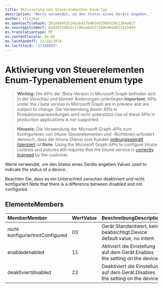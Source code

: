 ```yaml
---
title: Aktivierung von Steuerelementen Enum-Typ
description: 'Werte verwendet, um den Status eines Geräts angeben. '
author: tfitzmac
ms.openlocfilehash: 5b1d494fd116eab437b4654d396b029e1384a817
ms.sourcegitcommit: 6a82bf240a3cfc0baabd227349e08a08311e3d44
ms.translationtype: MT
ms.contentlocale: de-DE
ms.lasthandoff: 12/18/2018
ms.locfileid: "27356889"
---
```

# <a name="enablement-enum-type"></a><span data-ttu-id="1b508-103">Aktivierung von Steuerelementen Enum-Typ</span><span class="sxs-lookup"><span data-stu-id="1b508-103">enablement enum type</span></span>

> <span data-ttu-id="1b508-104">**Wichtig:** Die APIs der /Beta-Version in Microsoft Graph befinden sich in der Vorschau und können Änderungen unterliegen.</span><span class="sxs-lookup"><span data-stu-id="1b508-104">**Important:** APIs under the / beta version in Microsoft Graph are in preview and are subject to change.</span></span> <span data-ttu-id="1b508-105">Die Verwendung dieser APIs in Produktionsanwendungen wird nicht unterstützt.</span><span class="sxs-lookup"><span data-stu-id="1b508-105">Use of these APIs in production applications is not supported.</span></span>

> <span data-ttu-id="1b508-106">**Hinweis:** Die Verwendung der Microsoft Graph-APIs zum Konfigurieren von Intune-Steuerelementen und -Richtlinien erfordert dennoch, dass der Intune-Dienst vom Kunden [ordnungsgemäß lizenziert](https://go.microsoft.com/fwlink/?linkid=839381) ist.</span><span class="sxs-lookup"><span data-stu-id="1b508-106">**Note:** Using the Microsoft Graph APIs to configure Intune controls and policies still requires that the Intune service is [correctly licensed](https://go.microsoft.com/fwlink/?linkid=839381) by the customer.</span></span>

<span data-ttu-id="1b508-107">Werte verwendet, um den Status eines Geräts angeben.</span><span class="sxs-lookup"><span data-stu-id="1b508-107">Values used to indicate the status of a device.</span></span> 

<span data-ttu-id="1b508-108">Beachten Sie, dass es ein Unterschied zwischen deaktiviert und nicht konfiguriert.</span><span class="sxs-lookup"><span data-stu-id="1b508-108">Note that there is a difference between disabled and not configured.</span></span>

## <a name="members"></a><span data-ttu-id="1b508-109">Elemente</span><span class="sxs-lookup"><span data-stu-id="1b508-109">Members</span></span>
|<span data-ttu-id="1b508-110">Member</span><span class="sxs-lookup"><span data-stu-id="1b508-110">Member</span></span>|<span data-ttu-id="1b508-111">Wert</span><span class="sxs-lookup"><span data-stu-id="1b508-111">Value</span></span>|<span data-ttu-id="1b508-112">Beschreibung</span><span class="sxs-lookup"><span data-stu-id="1b508-112">Description</span></span>|
|:---|:---|:---|
|<span data-ttu-id="1b508-113">nicht konfiguriert</span><span class="sxs-lookup"><span data-stu-id="1b508-113">notConfigured</span></span>|<span data-ttu-id="1b508-114">0</span><span class="sxs-lookup"><span data-stu-id="1b508-114">0</span></span>|<span data-ttu-id="1b508-115">Gerät Standardwert, keine beabsichtigt.</span><span class="sxs-lookup"><span data-stu-id="1b508-115">Device default value, no intent.</span></span>|
|<span data-ttu-id="1b508-116">enabled</span><span class="sxs-lookup"><span data-stu-id="1b508-116">enabled</span></span>|<span data-ttu-id="1b508-117">1</span><span class="sxs-lookup"><span data-stu-id="1b508-117">1</span></span>|<span data-ttu-id="1b508-118">Aktiviert die Einstellung auf dem Gerät.</span><span class="sxs-lookup"><span data-stu-id="1b508-118">Enables the setting on the device.</span></span>|
|<span data-ttu-id="1b508-119">deaktiviert</span><span class="sxs-lookup"><span data-stu-id="1b508-119">disabled</span></span>|<span data-ttu-id="1b508-120">2</span><span class="sxs-lookup"><span data-stu-id="1b508-120">2</span></span>|<span data-ttu-id="1b508-121">Deaktiviert die Einstellung auf dem Gerät.</span><span class="sxs-lookup"><span data-stu-id="1b508-121">Disables the setting on the device.</span></span>|
